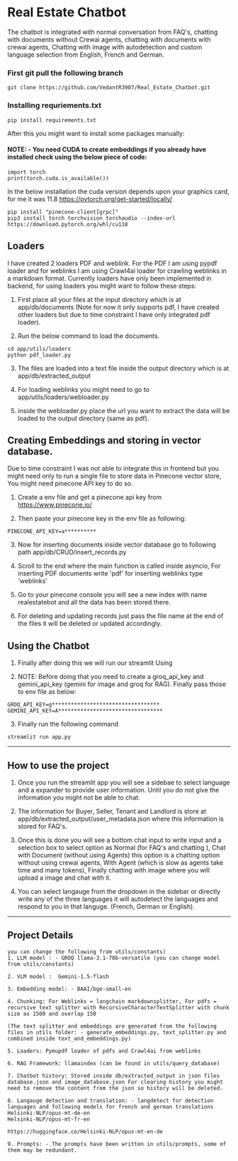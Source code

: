 
# Real Estate Chatbot

The chatbot is integrated with normal conversation from FAQ's, chatting with documents without Crewai agents, chatting with documents with crewai agents, Chatting with image with autodetection and custom language selection from English, French and German.



### First git pull the following branch
```
git clone https://github.com/VedantR3907/Real_Estate_Chatbot.git
````

### Installing requriements.txt
```
pip install requirements.txt
```

After this you might want to install some packages manually:

#### NOTE: - You need CUDA to create embeddings if you already have installed check using the below piece of code:
```
import torch
print(torch.cuda.is_available())
```

In the below installation the cuda version depends upon your graphics card, for me it was 11.8
https://pytorch.org/get-started/locally/
```
pip install "pinecone-client[grpc]"
pip3 install torch torchvision torchaudio --index-url https://download.pytorch.org/whl/cu118
```

## Loaders

I have created 2 loaders PDF and weblink. For the PDF I am using pypdf loader and for weblinks I am using Crawl4ai loader for crawling weblinks in a markdown format.
Currently loaders have only been implemented in backend, for using loaders you might want to follow these steps:

1. First place all your files at the input directory which is at 
app/db/documents (Note for now it only supports pdf, I have created other loaders but due to time constraint I have only integrated pdf loader).

2. Run the below command to load the documents.

```
cd app/utils/loaders
python pdf_loader.py
```

3. The files are loaded into a text file inside the output directory which is at app/db/extracted_output

4. For loading weblinks you might need to go to app/utils/loaders/webloader.py

5. inside the webloader.py place the url you want to extract the data will be loaded to the output directory (same as pdf).

## Creating Embeddings and storing in vector database.

Due to time constraint I was not able to integrate this in frontend but you might need only to run a single file to store data in Pinecone vector store, You might need pinecone API key to do so.

1. Create a env file and get a pinecone api key from https://www.pinecone.io/ 

2. Then paste your pinecone key in the env file as following: 
```
PINECONE_API_KEY=a**********
```

3. Now for inserting documents inside vector database go to following path app/db/CRUD/insert_records.py

4. Scroll to the end where the main function is called inside asyncio, For inserting PDF documents write 'pdf' for inserting weblinks type 'weblinks'

5. Go to your pinecone console you will see a new index with name realestatebot and all the data has been stored there.

6. For deleting and updating records just pass the file name at the end of the files it will be deleted or updated accordingly.


## Using the Chatbot

1. Finally after doing this we will run our streamlit Using

2. NOTE: Before doing that you need to create a groq_api_key and gemini_api_key (gemini for image and groq for RAG). Finally pass those to env file as below:

```
GROQ_API_KEY=g**********************************
GEMINI_API_KEY=A*********************************
```

3. Finally run the following command
```
streamlit run app.py
```


___________________________________________________________________________

## How to use the project

1. Once you run the streamlit app you will see a sidebae to select language and a expander to provide user information. Until you do not give the information you might not be able to chat.

2. The information for Buyer, Seller, Tenant and Landlord is store at app/db/extracted_output/user_metadata.json where this information is stored for FAQ's.

3. Once this is done you will see a bottom chat input to write input and a selection box to select option as Normal (for FAQ's and chatting ), Chat with Document (without using Agents) this option is a chatting option without using crewai agents, With Agent (which is slow as agents take time and many tokens), Finally chatting with image where you will upload a image and chat with it.

4. You can select langauge from the dropdown in the sidebar or directly write any of the three languages it will autodetect the languages and respond to you in that languge. (French, German or English).


___________________________________________________________________________

## Project Details

```
you can change the following from utils/constants)
1. LLM model : - GROQ llama-3.1-70b-versatile (you can change model from utils/constants)

2. VLM model :  Gemini-1.5-flash

3. Embedding model: - BAAI/bge-small-en

4. Chunking: For Weblinks = langchain markdownsplitter, For pdfs = recursive text splitter with RecursiveCharacterTextSplitter with chunk size as 1500 and overlap 150

(The text splitter and embeddings are generated from the following files in utils folder: - generate_embeddings.py, text_splitter.py and combined inside text_and_embeddings.py)

5. Loaders: Pymupdf loader of pdfs and Crawl4ai from weblinks

6. RAG Framework: llamaindex (can be found in utils/query_database)

7. Chatbot history: Stored inside db/extracted_output in json files database.json and image_database.json For clearing history you might need to remove the content from the json so history will be deleted.

8. Langauge detection and translation: - langdetect for detection languages and following models for french and german translations
Helsinki-NLP/opus-mt-de-en
Helsinki-NLP/opus-mt-fr-en

https://huggingface.co/Helsinki-NLP/opus-mt-en-de

9. Prompts: - The prompts have been written in utils/prompts, some of them may be redundant.
```
